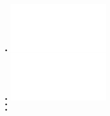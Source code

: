 - ![Petroleum royalties and regional development in Brazil: The economicgrowth of recipient towns](../assets/postali2009_1641817114569_0.pdf)
- ![How resilient is the labour market against natural disaster? Evaluating the effects from the 2010 earthquake in Chile](../assets/Natural_Hazards_10.1007@s11069-020-04229-9_1641817138146_0.pdf)
-
-